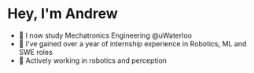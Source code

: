 # Hey, I'm Andrew
-  :school_satchel: I now study Mechatronics Engineering @uWaterloo
-  :briefcase: I've gained over a year of internship experience in Robotics, ML and SWE roles
-  :robot: Actively working in robotics and perception
